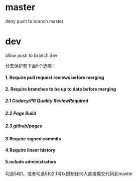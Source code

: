 # master
deny push to branch master

# dev
allow push to branch dev

分支保护有下面5个选项：
#### 1. Require pull request reviews before merging

#### 2. Require branches to be up to date before merging
##### 2.1 Codacy/PR Quality ReviewRequired
##### 2.2 Page Build
##### 2.3 github/pages
 
#### 3.Require signed commits

#### 4.Require linear history

#### 5.nclude administrators

勾选5和1，或者勾选5和2.1可以限制任何人直接提交代码到master
